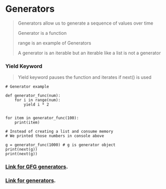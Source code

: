 # Generators
>Generators allow us to generate a sequence of values over time
>
> Generator is a function
> 
> range is an example of Generators
> 
> A generator is an iterable but an iterable like a list  is not a generator 
> 
> 
### Yield Keyword
> Yield keyword pauses the function and iterates if next() is used
```  
# Generator example

def generator_func(num):
    for i in range(num):
        yield i * 2


for item in generator_func(100):
    print(item)

# Instead of creating a list and consume memory
# We printed those numbers in console above

g = generator_func(1000) # g is generator object
print(next(g))
print(next(g))
```

 ### [Link for GFG generators](https://www.geeksforgeeks.org/generators-in-python/).
 ### [Link for  generators](https://www.programiz.com/python-programming/generator).